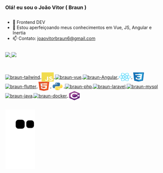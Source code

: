 ### Olá! eu sou o João Vitor ( Braun )
##
- 🔭 Frontend DEV
- 🌱 Estou aperfeiçoando meus conhecimentos em Vue, JS, Angular e Inertia
- 📫 Contato: joaovitorbraun6@gmail.com
##
<div style="display: flex">
  <a href="https://github.com/braun07">
  <img height="160em" src="https://github-readme-stats.vercel.app/api?username=braun07&show_icons=true&theme=synthwave&include_all_commits=true&count_private=true"/>
  <img height="160em" src="https://github-readme-stats.vercel.app/api/top-langs/?username=braun07&layout=compact&langs_count=7&theme=synthwave"/>
</div>
  
  ##
  
<div class=""/><br>
  <img align="center" alt="braun-tailwind" height="30" width="40" src="https://cdn.jsdelivr.net/gh/devicons/devicon/icons/tailwindcss/tailwindcss-plain.svg"/>
  <img align="center" alt="braun-Js" height="30" width="40" src="https://raw.githubusercontent.com/devicons/devicon/master/icons/javascript/javascript-plain.svg">
  <img align="center" alt="braun-vue" height="30" width="40" src="https://cdn.jsdelivr.net/gh/devicons/devicon/icons/vuejs/vuejs-original.svg" />
  <img align="center" alt="braun-Angular" height="30" width="40" src="https://cdn.jsdelivr.net/gh/devicons/devicon/icons/angularjs/angularjs-original.svg" />
  <img align="center" alt="braun-React" height="30" width="40" src="https://raw.githubusercontent.com/devicons/devicon/master/icons/react/react-original.svg">
  <img align="center" alt="braun-CSS" height="30" width="40" src="https://raw.githubusercontent.com/devicons/devicon/master/icons/css3/css3-original.svg">
  <img align="center" alt="braun-flutter" height="30" width="40" src="https://cdn.jsdelivr.net/gh/devicons/devicon/icons/flutter/flutter-original.svg" />
  <img align="center" alt="braun-HTML" height="30" width="40" src="https://raw.githubusercontent.com/devicons/devicon/master/icons/html5/html5-original.svg">
  <img align="center" alt="braun-Python" height="30" width="40" src="https://raw.githubusercontent.com/devicons/devicon/master/icons/python/python-original.svg">
  <img align="center" alt="braun-php" height="30" width="40" src="https://cdn.jsdelivr.net/gh/devicons/devicon/icons/php/php-plain.svg" />
  <img align="center" alt="braun-laravel" height="30" width="40" src="https://cdn.jsdelivr.net/gh/devicons/devicon/icons/laravel/laravel-plain.svg" />
  <img align="center" alt="braun-mysql" height="30" width="40" src="https://cdn.jsdelivr.net/gh/devicons/devicon/icons/mysql/mysql-original.svg" />
  <img align="center" alt="braun-java" height="30" width="40" src="https://cdn.jsdelivr.net/gh/devicons/devicon/icons/java/java-original.svg" />
  <img align="center" alt="braun-docker" height="30" width="40" src="https://cdn.jsdelivr.net/gh/devicons/devicon/icons/docker/docker-plain.svg" />
  <img align="center" alt="braun-Csharp" height="30" width="40" src="https://raw.githubusercontent.com/devicons/devicon/master/icons/csharp/csharp-original.svg">
</div>
  
  ##
  
  <div> 
 
  ![Snake animation](https://github.com/braun07/braun07/blob/output/github-contribution-grid-snake.svg)
 
</div>
